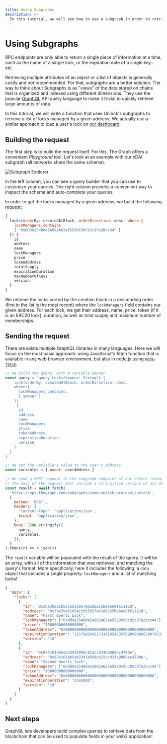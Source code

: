```yaml
---
title: Using Subgraphs
description: >-
  In this tutorial, we will see how to use a subgraph in order to retrieve large amounts of data from smart contracts.
---
```


# Using Subgraphs

RPC endpoints are only able to return a single piece of information at a time, such as the name of a single lock, or the expiration date of a single key... etc.

Retrieving multiple attributes of an object or a list of objects is generally costly and not recommended. For that, subgraphs are a better solution. The way to think about Subgraphs is as "views" of the data stored on chains that is organized and indexed using different dimensions. They use the popular [GraphQL](https://graphql.org) API query language to make it trivial to quickly retrieve large amounts of data.

In this tutorial, we will write a function that uses Unlock's subgraphs to retrieve a list of locks managed by a given address. We actually use a similar approach to load a user's lock on [our dashboard](https://app.unlock-protocol.com/dashboard).

## Building the request

The first step is to build the request itself. For this, The Graph offers a convenient _Playground_ tool. Let's look at an example with our xDAI subgraph (all networks share the same schema).

![Subgraph Explorer](/img/developers/subgraph-explorer.png)

In the left column, you can see a query builder that you can use to customize your queries. The right column provides a convenient way to inspect the schema and auto-complete your queries.

In order to get the locks managed by a given address, we build the following request:

```javascript
{
  locks(orderBy: createdAtBlock, orderDirection: desc, where:{
    lockManagers_contains:
    [ "0xDD8e2548da5A992A63aE5520C6bC92c37a2Bcc44" ]
  }) {
    id
    address
    name
    lockManagers
    price
    tokenAddress
    totalSupply
    expirationDuration
    maxNumberOfKeys
    version
  }
}
```

We retrieve the locks sorted by the creation block in a descending order (first in the list is the most recent) where the `lockManagers` field contains our given address. For each lock, we get their address, name, price, token (if it is an ERC20 lock), duration, as well as total supply and maximum number of memberships.

## Sending the request

There are exists multiple GraphQL libraries in many languages. Here we will focus on the most basic approach: using JavaScript's fetch function that is available in any web browser environment, but also in node.js using [`node-fetch`](https://www.npmjs.com/package/node-fetch).

```javascript
// We build the query, with a variable $owner
const query = `query Locks($owner: String!) {
    lock(orderBy: createdAtBlock, orderDirection: desc, 
    where:{
      lockManagers_contains: 
      [ $owner ]
    })
     {
      id
      address
      name
      lockManagers
      price 
      tokenAddress
      expirationDuration    
      version
    }
  }
}`

// We set the variable's value to the user's address
const variables = { owner: userAddress }

// We send a POST request to the subgraph endpoint of our choice (change if using a different network!)
// The body of the request must include a stringified version of and object built with the query and variables
const result = await fetch(
  'https://api.thegraph.com/subgraphs/name/unlock-protocol/unlock',
  {
    method: 'POST',
    headers: {
      'Content-Type': 'application/json',
      Accept: 'application/json',
    },
    body: JSON.stringify({
      query,
      variables,
    }),
  }
).then((r) => r.json())
```

The `result` variable will be populated with the result of the query. It will be an array, with all of the information that was retrieved, and matching the query's format. More specifically, here it includes the following: a `data` object that includes a single property: `lockManagers` and a list of matching locks!

```json
{
  "data": {
    "locks": [
      {
        "id": "0x3ba39a6185ac5d35927e6166255bebee9f61112d",
        "address": "0x3ba39a6185ac5d35927e6166255bebee9f61112d",
        "name": "First Goerli Lock",
        "lockManagers": ["0xdd8e2548da5a992a63ae5520c6bc92c37a2bcc44"],
        "price": "70000000000000000",
        "tokenAddress": "0x0000000000000000000000000000000000000000",
        "expirationDuration": "115792089237316195423570985008687907853269984665640564039457584007913129639935",
        "version": "10"
      },
      {
        "id": "0x874161a65ab3341b958c815cc933b9868ac4790e",
        "address": "0x874161a65ab3341b958c815cc933b9868ac4790e",
        "name": "Second Goerli lock",
        "lockManagers": ["0xdd8e2548da5a992a63ae5520c6bc92c37a2bcc44"],
        "price": "10000000000000000",
        "tokenAddress": "0x0000000000000000000000000000000000000000",
        "expirationDuration": "2592000",
        "version": "10"
      }
    ]
  }
}
```

## Next steps

GraphQL lets developers build complex queries to retrieve data from the blockchain that can be used to populate fields in your web3 application!
